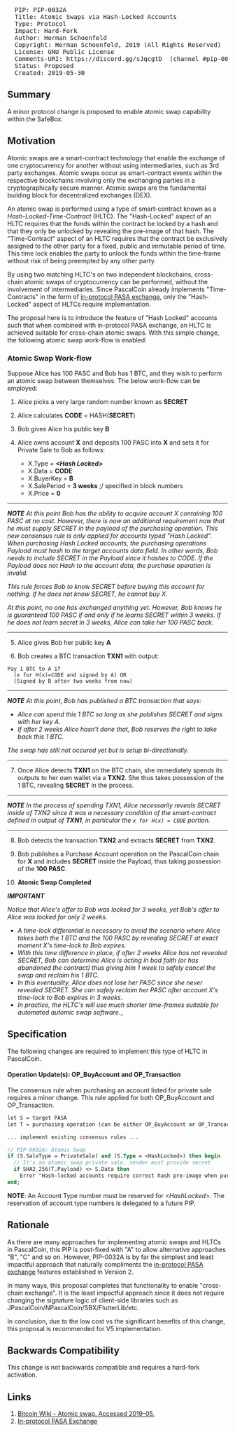 <pre>
  PIP: PIP-0032A
  Title: Atomic Swaps via Hash-Locked Accounts
  Type: Protocol
  Impact: Hard-Fork
  Author: Herman Schoenfeld <herman@sphere10.com>  
  Copyright: Herman Schoenfeld, 2019 (All Rights Reserved)
  License: GNU Public License 
  Comments-URI: https://discord.gg/sJqcgtD  (channel #pip-0032)
  Status: Proposed
  Created: 2019-05-30
</pre>

## Summary

A minor protocol change is proposed to enable atomic swap capability within the SafeBox.

## Motivation

Atomic swaps are a smart-contract technology that enable the exchange of one cryptocurrency for another without using intermediaries, such as 3rd party exchanges.  Atomic swaps occur as smart-contract events within the respective blockchains involving only the exchanging parties in a cryptographically secure manner.  Atomic swaps are the fundamental building block for decentralized exchanges (DEX). 

An atomic swap is performed using a type of smart-contract known as a _Hash-Locked-Time-Contract_ (HLTC). The "Hash-Locked" aspect of an HLTC requires that the funds within the contract be locked by a hash and that they only be unlocked by revealing the pre-image of that hash. The "Time-Contract" aspect of an HLTC requires that the contract be exclusively assigned to the other party for a fixed, public and immutable period of time. This time lock enables the party to unlock the funds within the time-frame without risk of being preempted by any other party. 

By using two matching HLTC's on two independent blockchains, cross-chain atomic swaps of cryptocurrency can be performed, without the involvement of intermediaries.  Since PascalCoin already implements "Time-Contracts" in the form of [in-protocol PASA exchange][2], only the "Hash-Locked" aspect of HLTCs require implementation.

The proposal here is to introduce the feature of "Hash Locked" accounts such that when combined with in-protocol PASA exchange, an HLTC is achieved suitable for cross-chain atomic swaps. With this simple change, the following atomic swap work-flow is enabled:

### Atomic Swap Work-flow

Suppose Alice has 100 PASC and Bob has 1 BTC, and they wish to perform an atomic swap between themselves. The below work-flow can be employed:

1. Alice picks a very large random number known as **SECRET**

2. Alice calculates **CODE** = HASH(**SECRET**)

3. Bob gives Alice his public key **B**

4. Alice owns account **X** and deposits 100 PASC into **X** and sets it for Private Sale to Bob as follows:
  
   - X.Type = ***\<Hash Locked>*** 
   - X.Data = **CODE**
   - X.BuyerKey = **B**
   - X.SalePeriod = **3 weeks** ;/ specified in block numbers
   - X.Price = **0**   

----
_**NOTE**  At this point Bob has the ability to acquire account X containing 100 PASC at no cost. However, there is now an additional requirement now that he must supply SECRET in the payload of the purchasing operation.  This new consensus rule is only applied for accounts typed "Hash Locked". When purchasing Hash Locked accounts, the purchasing operations Payload must hash to the target accounts data field. In other words, Bob needs to include SECRET in the Payload since it hashes to CODE. If the Payload does not Hash to the account data, the purchase operation is invalid._ 

_This rule forces Bob to know SECRET before buying this account for nothing. If he does not know SECRET, he cannot buy X._

_At this point, no one has exchanged anything yet. However, Bob knows he is guaranteed 100 PASC if and only if he learns SECRET within 3 weeks. If he does not learn secret in 3 weeks, Alice can take her 100 PASC back._

----

5. Alice gives Bob her public key **A**

6. Bob creates a BTC transaction **TXN1** with output: 
```
Pay 1 BTC to A if 
  (x for H(x)=CODE and signed by A) OR 
  (Signed by B after two weeks from now)
```
----
_**NOTE** At this point, Bob has published a BTC transaction that says:_
* _Alice can spend this 1 BTC so long as she publishes SECRET and signs with her key A._
* _If after 2 weeks Alice hasn't done that, Bob reserves the right to take back this 1 BTC._

_The swap has still not occured yet but is setup bi-directionally._

---

7. Once Alice detects **TXN1** on the BTC chain, she immediately spends its outputs to her own wallet via a **TXN2**. She thus takes possession of the 1 BTC, revealing **SECRET** in the process.

----
_**NOTE** In the process of spending TXN1, Alice necessarily reveals SECRET inside of TXN2 since it was a necessary condition of the smart-contract defined in output of **TXN1**, in particular the ```x for H(x) = CODE``` portion._

----

8. Bob detects the transaction **TXN2** and extracts **SECRET** from **TXN2**.

9. Bob publishes a Purchase Account operation on the PascalCoin chain for **X** and includes **SECRET** inside the Payload, thus taking possession of the **100 PASC**. 
 
10. **Atomic Swap Completed**


_**IMPORTANT**_ 

_Notice that Alice's offer to Bob was locked for 3 weeks, yet Bob's offer to Alice was locked for only 2 weeks._
* _A time-lock differential is necessary to avoid the scenario where Alice takes both the 1 BTC and the 100 PASC by revealing SECRET at exact moment X's time-lock to Bob expires._
* _With this time difference in place, if after 2 weeks Alice has not revealed SECRET, Bob can determine Alice is acting in bad faith (or has abandoned the contract) thus giving him 1 week to safely cancel the swap and reclaim his 1 BTC._ 
* _In this eventuality, Alice does not lose her PASC since she never revealed SECRET. She can safely reclaim her PASC after account X's time-lock to Bob expires in 3 weeks_.
* _In practice, the HLTC's will use much shorter time-frames suitable for automated automic swap software.__

## Specification

The following changes are required to implement this type of HLTC in PascalCoin.

#### Operation Update(s): OP_BuyAccount and OP_Transaction

The consensus rule when purchasing an account listed for private sale requires a minor change. This rule applied for both OP_BuyAccount and OP_Transaction.

```pascal
let S = target PASA
let T = purchasing operation (can be either OP_BuyAccount or OP_Transaction)

... implement existing consensus rules ...

// PIP-0032A: Atomic Swap 
if (S.SaleType = PrivateSale) and (S.Type = <HashLocked>) then begin
  // It's an atomic swap private sale, sender must provide secret
  if SHA2_256(T.Payload) <> S.Data then
    Error "Hash-locked accounts require correct hash pre-image when purchasing. Purchaser did not provide correct hash pre-image.";
end;
```

**NOTE**: An Account Type number must be reserved for _\<HashLocked>_. The reservation of account type numbers is delegated to a future PIP.

## Rationale

As there are many approaches for implementing atomic swaps and HLTCs in PascalCoin, this PIP is post-fixed with "A" to allow alternative approaches "B", "C" and so on. 
However, PIP-0032A is by far the simplest and least impactful approach that naturally compliments the [in-protocol PASA exchange][2] features established in Version 2. 

In many ways, this proposal completes that functionality to enable "cross-chain exchange". It is the least impactful approach since it does not require changing the signature logic of client-side libraries such as JPascalCoin/NPascalCoin/SBX/FlutterLib/etc. 

In conclusion, due to the low cost vs the significant benefits of this change, this proposal is recommended for V5 implementation.

## Backwards Compatibility

This change is not backwards compatible and requires a hard-fork activation. 
 
## Links

1. [Bitcoin Wiki - Atomic swap. Accessed 2019-05.][1]
2. [In-protocol PASA Exchange][2]

[1]: https://en.bitcoin.it/wiki/Atomic_swap
[2]: https://github.com/PascalCoin/PascalCoin/blob/master/PIP/PIP-0002.md